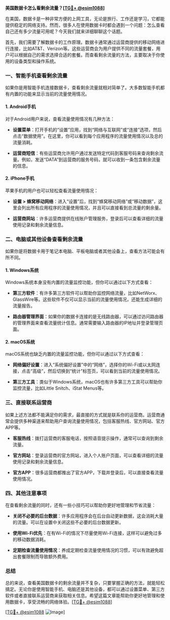 **美国数据卡怎么看剩余流量？[[TG💪+ @esim1088](https://t.me/s/esim1088)]**

在美国，数据卡是一种非常方便的上网工具，无论是旅行、工作还是学习，它都能提供稳定的网络支持。然而，很多人在使用数据卡时都会遇到一个问题：怎么查看自己还有多少流量可用呢？今天我们就来详细聊聊这个话题。

首先，我们需要了解数据卡的工作原理。数据卡通常通过运营商提供的移动网络进行连接，比如AT&T、Verizon等。这些运营商会为用户提供不同的流量套餐，用户可以根据自己的需求选择合适的套餐。而查看剩余流量的方法，主要取决于你使用的设备类型和操作系统。

### **一、智能手机查看剩余流量**

如果你是用智能手机连接数据卡，查看剩余流量就相对简单了。大多数智能手机都有内置的功能来显示当前的流量使用情况。

#### **1. Android手机**
对于Android用户来说，查看流量使用情况有几种方法：

- **设置菜单**：打开手机的“设置”应用，找到“网络与互联网”或“连接”选项，然后点击“数据使用”。在这里，你可以看到每个应用程序的流量使用情况以及总的流量消耗。
  
- **运营商短信**：有些运营商允许用户通过发送特定代码到客服号码来查询剩余流量。例如，发送“DATA”到运营商的服务号码，就可以收到一条包含剩余流量的信息。

#### **2. iPhone手机**
苹果手机的用户也可以轻松查看流量使用情况：

- **设置 > 蜂窝移动网络**：进入“设置”后，找到“蜂窝移动网络”或“移动数据”，这里会列出所有应用程序的流量使用情况，并且可以直接看到总流量的剩余量。

- **运营商网站**：许多运营商提供在线账户管理服务，登录后可以查看详细的流量使用记录和剩余流量信息。

### **二、电脑或其他设备查看剩余流量**

如果你是将数据卡用于笔记本电脑、平板电脑或者其他设备上，查看方法可能会有所不同。

#### **1. Windows系统**
Windows系统本身没有内置的流量监控功能，但你可以通过以下方式查看：

- **第三方软件**：有许多第三方软件可以帮助你监控网络流量，比如NetWorx、GlassWire等。这些软件不仅可以显示当前的流量使用情况，还能生成详细的流量报告。
  
- **路由器管理界面**：如果你的数据卡连接的是无线路由器，可以通过访问路由器的管理界面来查看流量统计信息。通常需要输入路由器的IP地址并登录管理页面。

#### **2. macOS系统**
macOS系统也缺乏内置的流量监控功能，但你可以通过以下方式查看：

- **网络偏好设置**：进入“系统偏好设置”中的“网络”，选择你的Wi-Fi或以太网连接，点击“高级”，然后切换到“统计”标签页，可以看到当前的流量使用情况。
  
- **第三方工具**：类似于Windows系统，macOS也有许多第三方工具可以帮助你监控流量，比如Little Snitch、iStat Menus等。

### **三、直接联系运营商**

如果上述方法都不能满足你的需求，最直接的方式就是联系你的运营商。运营商通常会提供多种渠道来帮助用户查询流量使用情况，包括客服热线、官方网站、官方APP等。

- **客服热线**：拨打运营商的客服电话，按照语音提示操作，通常可以查询到剩余流量。
  
- **官方网站**：登录运营商的官方网站，进入个人账户页面，可以查看详细的流量使用记录和剩余流量信息。
  
- **官方APP**：很多运营商都推出了官方APP，下载并登录后，可以直接查看流量使用情况。

### **四、其他注意事项**

在查看剩余流量的同时，还有一些小技巧可以帮助你更好地管理和节省流量：

- **关闭不必要的后台数据**：许多应用程序会在后台自动更新数据，这会消耗大量的流量。可以在设置中关闭这些不必要的后台数据更新。
  
- **使用Wi-Fi优先**：在有Wi-Fi的情况下尽量使用Wi-Fi连接，这样可以避免过多的移动数据消耗。
  
- **定期检查流量使用情况**：养成定期检查流量使用情况的习惯，可以有效避免超出套餐限制而导致额外费用。

### **总结**

总的来说，查看美国数据卡的剩余流量并不复杂，只要掌握正确的方法，就能轻松搞定。无论你是使用智能手机、电脑还是其他设备，都可以通过设置菜单、第三方软件或者直接联系运营商来获取相关信息。希望这篇文章能帮助你更好地管理和使用数据卡，享受流畅的网络体验。[[TG💪+ @esim1088](https://t.me/s/esim1088)]

[[TG💪+ @esim1088](https://t.me/s/esim1088) ![Image](https://i.postimg.cc/4NQfJmqS/Snipaste-2025-05-13-00-14-12.png)]